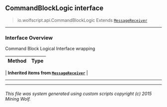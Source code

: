 ## CommandBlockLogic __interface__

>io.wolfscript.api.CommandBlockLogic
>Extends [`MessageReceiver`](../chat/MessageReceiver.md)

---

### Interface Overview

Command Block Logical Interface wrapping

Method | Type   
--- | :--- 
 |
__Inherited items from [`MessageReceiver`](../chat/MessageReceiver.md)__ |





---



---


###### This file was system generated using custom scripts copyright (c) 2015 Mining Wolf.
	

